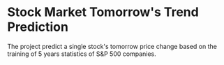 # Stock Market Tomorrow's Trend Prediction

The project predict a single stock's tomorrow price change based on the training of 5 years statistics of S&P 500 companies. 
 
